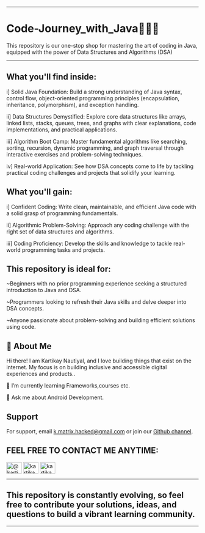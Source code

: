 <hr/>

# Code-Journey_with_Java🧑🏻‍💻

This repository is our one-stop shop for mastering the art of coding in Java, equipped with the power of Data Structures and Algorithms (DSA)

<hr/>

## What you'll find inside:

i] Solid Java Foundation: Build a strong understanding of Java syntax, control flow, object-oriented programming principles (encapsulation, inheritance, polymorphism), and exception handling.

ii] Data Structures Demystified: Explore core data structures like arrays, linked lists, stacks, queues, trees, and graphs with clear explanations, code implementations, and practical applications.

iii] Algorithm Boot Camp: Master fundamental algorithms like searching, sorting, recursion, dynamic programming, and graph traversal through interactive exercises and problem-solving techniques.

iv] Real-world Application: See how DSA concepts come to life by tackling practical coding challenges and projects that solidify your learning.
## What you'll gain:
i] Confident Coding: Write clean, maintainable, and efficient Java code with a solid grasp of programming fundamentals.

ii] Algorithmic Problem-Solving: Approach any coding challenge with the right set of data structures and algorithms.

iii] Coding Proficiency: Develop the skills and knowledge to tackle real-world programming tasks and projects.
## This repository is ideal for:
~Beginners with no prior programming experience seeking a structured introduction to Java and DSA.

~Programmers looking to refresh their Java skills and delve deeper into DSA concepts.

~Anyone passionate about problem-solving and building efficient solutions using code.
## 🚀 About Me

Hi there! I am Kartikay Nautiyal, and I love building things that exist on the internet. My focus is on building inclusive and accessible digital experiences and products..

🌱 I’m currently learning Frameworks,courses etc.

💬 Ask me about Android Development.


## Support

For support, email k.matrix.hacked@gmail.com or join our <a href="https://github.com/Kartikay-101" target="blank">Github channel</a>.

## FEEL FREE TO CONTACT ME ANYTIME:

<p align="left">
<a href="https://twitter.com/@kartikay____" target="blank"><img align="center" src="https://raw.githubusercontent.com/rahuldkjain/github-profile-readme-generator/master/src/images/icons/Social/twitter.svg" alt="@kartikay____" height="30" width="40" /></a>
<a href="https://linkedin.com/in/kartikay-nautiyal-251a55263" target="blank"><img align="center" src="https://raw.githubusercontent.com/rahuldkjain/github-profile-readme-generator/master/src/images/icons/Social/linked-in-alt.svg" alt="kartikay-nautiyal-251a55263" height="30" width="40" /></a>
<a href="https://instagram.com/kartikay_nautiyal" target="blank"><img align="center" src="https://raw.githubusercontent.com/rahuldkjain/github-profile-readme-generator/master/src/images/icons/Social/instagram.svg" alt="kartikay_nautiyal" height="30" width="40" /></a>
<!-- <a href="https://discord.gg/https://discord.gg/8DEXDkYW" target="blank"><img align="center" src="https://raw.githubusercontent.com/rahuldkjain/github-profile-readme-generator/master/src/images/icons/Social/discord.svg" alt="https://discord.gg/8DEXDkYW" height="30" width="40" /></a>
</p> -->
<hr/>

## This repository is constantly evolving, so feel free to contribute your solutions, ideas, and questions to build a vibrant learning community.

<hr/>

